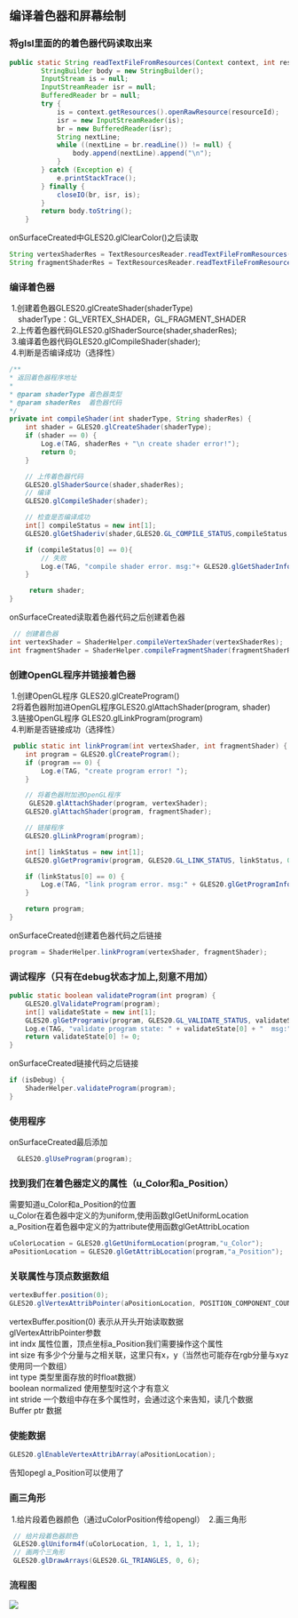 ## 编译着色器和屏幕绘制

### 将glsl里面的的着色器代码读取出来
```java
public static String readTextFileFromResources(Context context, int resourceId) {
        StringBuilder body = new StringBuilder();
        InputStream is = null;
        InputStreamReader isr = null;
        BufferedReader br = null;
        try {
            is = context.getResources().openRawResource(resourceId);
            isr = new InputStreamReader(is);
            br = new BufferedReader(isr);
            String nextLine;
            while ((nextLine = br.readLine()) != null) {
                body.append(nextLine).append("\n");
            }
        } catch (Exception e) {
            e.printStackTrace();
        } finally {
            closeIO(br, isr, is);
        }
        return body.toString();
    }
```

onSurfaceCreated中GLES20.glClearColor()之后读取

```java
String vertexShaderRes = TextResourcesReader.readTextFileFromResources(context, R.raw.vertex_shader1);
String fragmentShaderRes = TextResourcesReader.readTextFileFromResources(context, R.raw.fragment_shader1);
```

### 编译着色器
&#160;1.创建着色器GLES20.glCreateShader(shaderType)</br>
&#160;&#160;&#160;&#160;shaderType：GL_VERTEX_SHADER，GL_FRAGMENT_SHADER</br>
&#160;2.上传着色器代码GLES20.glShaderSource(shader,shaderRes);</br>
&#160;3.编译着色器代码GLES20.glCompileShader(shader);</br>
&#160;4.判断是否编译成功（选择性）</br>

```java
/**
* 返回着色器程序地址
*
* @param shaderType 着色器类型
* @param shaderRes  着色器代码
*/
private int compileShader(int shaderType, String shaderRes) {
    int shader = GLES20.glCreateShader(shaderType);
    if (shader == 0) {
        Log.e(TAG, shaderRes + "\n create shader error!");
        return 0;
    }

    // 上传着色器代码
    GLES20.glShaderSource(shader,shaderRes);
    // 编译
    GLES20.glCompileShader(shader);

    // 检查是否编译成功
    int[] compileStatus = new int[1];
    GLES20.glGetShaderiv(shader,GLES20.GL_COMPILE_STATUS,compileStatus,0);

    if (compileStatus[0] == 0){
        // 失败
        Log.e(TAG, "compile shader error. msg:"+ GLES20.glGetShaderInfoLog(shader));
    }

     return shader;
}
```


onSurfaceCreated读取着色器代码之后创建着色器
```java
 // 创建着色器
int vertexShader = ShaderHelper.compileVertexShader(vertexShaderRes);
int fragmentShader = ShaderHelper.compileFragmentShader(fragmentShaderRes);
```

### 创建OpenGL程序并链接着色器
&#160;1.创建OpenGL程序 GLES20.glCreateProgram()</br>
&#160;2将着色器附加进OpenGL程序GLES20.glAttachShader(program, shader)</br>
&#160;3.链接OpenGL程序 GLES20.glLinkProgram(program)</br>
&#160;4.判断是否链接成功（选择性）</br>

```java
 public static int linkProgram(int vertexShader, int fragmentShader) {
    int program = GLES20.glCreateProgram();
    if (program == 0) {
        Log.e(TAG, "create program error! ");
    }

    // 将着色器附加进OpenGL程序
     GLES20.glAttachShader(program, vertexShader);
    GLES20.glAttachShader(program, fragmentShader);

    // 链接程序
    GLES20.glLinkProgram(program);

    int[] linkStatus = new int[1];
    GLES20.glGetProgramiv(program, GLES20.GL_LINK_STATUS, linkStatus, 0);

    if (linkStatus[0] == 0) {
        Log.e(TAG, "link program error. msg:" + GLES20.glGetProgramInfoLog(program));
    }

    return program;
}
```
onSurfaceCreated创建着色器代码之后链接
```java
program = ShaderHelper.linkProgram(vertexShader, fragmentShader);
```


### 调试程序（只有在debug状态才加上,刻意不用加）
```java
public static boolean validateProgram(int program) {
    GLES20.glValidateProgram(program);
    int[] validateState = new int[1];
    GLES20.glGetProgramiv(program, GLES20.GL_VALIDATE_STATUS, validateState, 0);
    Log.e(TAG, "validate program state: " + validateState[0] + "  msg:" + GLES20.glGetProgramInfoLog(program));
    return validateState[0] != 0;
}
```
onSurfaceCreated链接代码之后链接
```java
if (isDebug) {
    ShaderHelper.validateProgram(program);
}

```

### 使用程序
onSurfaceCreated最后添加
```java
  GLES20.glUseProgram(program);
```

### 找到我们在着色器定义的属性（u_Color和a_Position）
需要知道u_Color和a_Position的位置</br>
u_Color在着色器中定义的为uniform,使用函数glGetUniformLocation</br>
a_Position在着色器中定义的为attribute使用函数glGetAttribLocation</br>
```java
uColorLocation = GLES20.glGetUniformLocation(program,"u_Color");
aPositionLocation = GLES20.glGetAttribLocation(program,"a_Position");
```

### 关联属性与顶点数据数组
```java
vertexBuffer.position(0);
GLES20.glVertexAttribPointer(aPositionLocation, POSITION_COMPONENT_COUNT, GLES20.GL_FLOAT, false, 0, vertexBuffer);
```

vertexBuffer.position(0) 表示从开头开始读取数据</br>
glVertexAttribPointer参数</br>
int indx 属性位置，顶点坐标a_Position我们需要操作这个属性</br>
int size 有多少个分量与之相关联，这里只有x，y（当然也可能存在rgb分量与xyz使用同一个数组）</br>
int type 类型里面存放的时float数据）</br>
boolean normalized 使用整型时这个才有意义</br>
int stride 一个数组中存在多个属性时，会通过这个来告知，读几个数据</br>
Buffer ptr 数据</br>


### 使能数据
```java
GLES20.glEnableVertexAttribArray(aPositionLocation);
```
告知opegl a_Position可以使用了

### 画三角形
&#160;1.给片段着色器颜色（通过uColorPosition传给opengl）
&#160;2.画三角形
```java
 // 给片段着色器颜色
 GLES20.glUniform4f(uColorLocation, 1, 1, 1, 1);
 // 画两个三角形
 GLES20.glDrawArrays(GLES20.GL_TRIANGLES, 0, 6);
```
### 流程图
![](https://github.com/TF27674569/OpenGLStudy/blob/master/image/opengl%E4%BD%BF%E7%94%A8%E6%B5%81%E7%A8%8B.png)
